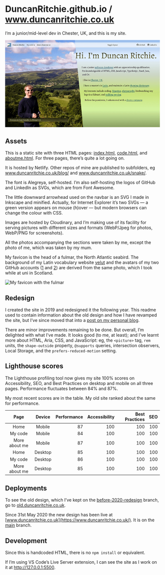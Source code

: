 # DuncanRitchie.github.io / www.duncanritchie.co.uk
I’m a junior/mid-level dev in Chester, UK, and this is my site.

![Screenshot of my website, in desktop Firefox](https://github.com/DuncanRitchie/portfolio-screenshots/blob/main/minified/20230228-desktop-withcaption-firefox-home__small.png)

## Assets
This is a static site with three HTML pages: [index.html](https://www.duncanritchie.co.uk/), [code.html](https://www.duncanritchie.co.uk/code.html), and [aboutme.html](https://www.duncanritchie.co.uk/aboutme.html). For three pages, there’s quite a lot going on.

It is hosted by Netlify. Other repos of mine are published to subfolders, eg www.duncanritchie.co.uk/blog/ and www.duncanritchie.co.uk/snake/.

The font is Alegreya, self-hosted. I’m also self-hosting the logos of GitHub and LinkedIn as SVGs, which are from Font Awesome.

The little downward arrowhead used on the navbar is an SVG I made in Inkscape and minified. Actually, for Internet Explorer it’s two SVGs — a green version appears on mouse (h)over — but modern browsers can change the colour with CSS.

Images are hosted by Cloudinary, and I’m making use of its facility for serving pictures with different sizes and formats (WebP/Jpeg for photos, WebP/PNG for screenshots).

All the photos accompanying the sections were taken by me, except the photo of me, which was taken by my mum.

My favicon is the head of a fulmar, the North Atlantic seabird. The background of my Latin vocabulary website [velut](https://www.duncanritchie.co.uk/code.html#velut) and the avatars of my two GitHub accounts ([1](https://github.com/DuncanRitchie/) and [2](https://github.com/DuncanRitchie2/)) are derived from the same photo, which I took while at uni in Scotland.

![My favicon with the fulmar](https://www.duncanritchie.co.uk/favicon-96x96.png)

## Redesign
I created the site in 2019 and redesigned it the following year.
This readme used to contain information about the old design and how I have revamped the site, but I’ve since moved that into a [post on my personal blog](https://www.duncanritchie.co.uk/blog/developing-my-personal-website).

There are minor improvements remaining to be done. But overall, I’m delighted with what I’ve made. It looks good (to me, at least); and I’ve learnt more about HTML, Aria, CSS, and JavaScript: eg, the `<picture>` tag, `rem` units, the `shape-outside` property, `@supports` queries, intersection observers, Local Storage, and the `prefers-reduced-motion` setting.

## Lighthouse scores
The Lighthouse profiling tool now gives my site 100% scores on Accessibility, SEO, and Best Practices on desktop and mobile on all three pages. Performance fluctuates between 84% and 87%.

My most recent scores are in the table. My old site ranked about the same for performance.

| Page          | Device  | Performance | Accessibility | Best Practices | SEO |
| :-----------: | :-----: | ----------: | ------------: | -------------: | --: |
| Home          | Mobile  |          87 |           100 |            100 | 100 |
| My code       | Mobile  |          84 |           100 |            100 | 100 |
| More about me | Mobile  |          87 |           100 |            100 | 100 |
| Home          | Desktop |          85 |           100 |            100 | 100 |
| My code       | Desktop |          86 |           100 |            100 | 100 |
| More about me | Desktop |          85 |           100 |            100 | 100 |

## Deployments
To see the old design, which I’ve kept on the [before-2020-redesign](https://github.com/DuncanRitchie/DuncanRitchie.github.io/tree/before-2020-redesign) branch, go to [old.duncanritchie.co.uk](https://old.duncanritchie.co.uk/).

Since 31st May 2020 the new design has been live at [www.duncanritchie.co.uk](https://www.duncanritchie.co.uk/). It is on the [main](https://github.com/DuncanRitchie/DuncanRitchie.github.io/tree/main) branch.

## Development
Since this is handcoded HTML, there is no `npm install` or equivalent.

If I’m using VS Code’s Live Server extension, I can see the site as I work on it at http://127.0.0.1:5500.
